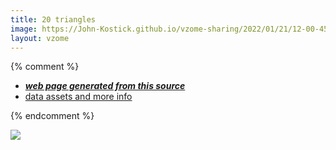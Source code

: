 ```yaml
---
title: 20 triangles
image: https://John-Kostick.github.io/vzome-sharing/2022/01/21/12-00-45-20-triangles/20-triangles.png
layout: vzome
---
```


{% comment %}
 - [***web page generated from this source***][post]
 - [data assets and more info][github]

[post]: <https://John-Kostick.github.io/vzome-sharing/2022/01/21/20-triangles-12-00-45.html>
[github]: <https://github.com/John-Kostick/vzome-sharing/tree/main/2022/01/21/12-00-45-20-triangles/>
{% endcomment %}

<vzome-viewer style="width: 100%; height: 65vh;"
       src="https://John-Kostick.github.io/vzome-sharing/2022/01/21/12-00-45-20-triangles/20-triangles.vZome" >
  <img src="https://John-Kostick.github.io/vzome-sharing/2022/01/21/12-00-45-20-triangles/20-triangles.png" />
</vzome-viewer>
